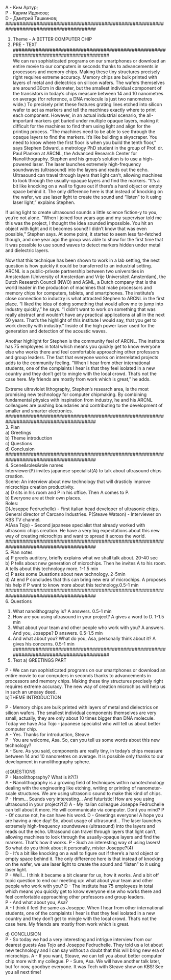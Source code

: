 А - Ким Артур;  
P - Карим Идрисов;  
D - Дмитрий Ташкинов;  
########################################################################################  
1. Theme - A BETTER COMPUTER CHIP  
2. PRE - TEXT
########################################################################################  
We can run sophisticated programs on our smartphones or download an entire movie to our computers in seconds thanks to advancements in processors and memory chips. Making these tiny structures precisely right requires extreme accuracy. Memory chips are bulk printed with layers of metal and dielectrics on silicon wafers. The wafers themselves are around 30cm in diameter, but the smallest individual component of the transistors in today’s chips measure between 14 and 10 nanometres on average (for reference, a DNA molecule is just two nanometres wide.) To precisely print these features grating lines etched into silicon wafer to act as markers and tell the machines exactly where to print each component. However, in an actual industrial scenario, the all-important markers get buried under multiple opaque layers, making it difficult for the machines to find them using light and align for the printing process. “The machines need to be able to see through the opaque layers to find the markers. It’s like building a skyscraper. You need to know where the first floor is when you build the tenth floor,” says Stephen Edward, a metrology PhD student in the group of Prof. dr. Paul Planken at ARCNL, the Advanced Research Center for Nanolithography. Stephen and his group’s solution is to use a high-powered laser. The laser launches extremely high-frequency soundwaves (ultrasound) into the layers and reads out the echo. Ultrasound can travel through layers that light can’t, allowing machines to look through the usually-opaque layers and find the markers. “It’s a bit like knocking on a wall to figure out if there’s a hard object or empty space behind it. The only difference here is that instead of knocking on the wafer, we use laser light to create the sound and “listen” to it using laser light,” explains Stephen.  

If using light to create ultrasound sounds a little science fiction-y to you, you’re not alone. “When I joined four years ago and my supervisor told me this was the project, I thought the idea sounded impossible. You hit an object with light and it becomes sound! I didn’t know that was even possible,” Stephen says. At some point, it started to seem less far-fetched though, and one year ago the group was able to show for the first time that it was possible to use sound waves to detect markers hidden under metal and dielectric layers.  

Now that this technique has been shown to work in a lab setting, the next question is how quickly it could be transferred to an industrial setting. ARCNL is a public-private partnership between two universities in Amsterdam (University of Amsterdam and Vrije Universiteit Amsterdam), the Dutch Research Council (NWO) and ASML, a Dutch company that is the world leader in the production of machines that make processors and memory chips for computers, tablets, and smartphones. The institute’s close connection to industry is what attracted Stephen to ARCNL in the first place. “I liked the idea of doing something that would allow me to jump into industry quickly,” he says. “I didn’t want to work on something that was really abstract and wouldn’t have any practical applications at all in the next 50 years. That’s the highlight of this institute I would say, that you get to work directly with industry.” Inside of the high power laser used for the generation and detection of the acoustic waves.  

Another highlight for Stephen is the community feel of ARCNL. The institute has 75 employees in total which means you quickly get to know everyone else who works there and feel comfortable approaching other professors and group leaders. The fact that everyone works on interrelated projects adds to the community feeling. “When I hear from other international students, one of the complaints I hear is that they feel isolated in a new country and they don’t get to mingle with the local crowd. That’s not the case here. My friends are mostly from work which is great,” he adds.   

Extreme ultraviolet lithography, Stephen’s research area, is the most promising new technology for computer chipmaking. By combining fundamental physics with inspiration from industry, he and his ARCNL colleagues are pushing boundaries and contributing to the development of smaller and smarter electronics.   
########################################################################################  
3. Plan  
a) Greetings  
b) Theme introduction  
c) Questions  
d) Conclusion
########################################################################################  
4. Scene&roles&role names  
Interviewer(P) invites japanese specialist(A) to talk about ultrasound chips creation.   
Scene: An interview about new technology that will drasticly improve microchips creation productivity.  
a) D sits in his room and P in his office. Then A comes to P.  
b) Everyone are at their own places.  
Roles:  
D(Joseppe Fedruchelle) - First italian head developer of ultrasonic chips. General director of Carcano Industries.
P(Steave Watson) - Interviewer on KBS TV channel.   
A(Asa Tojo) - Second japanese specialist that already worked with ultrasonic chips creation. He have a very big expectations about this new way of creating microchips and want to spread it across the world.  
########################################################################################  
5. Plan notes  
a) P greets auditory, briefly explains what we shall talk about. 20-40 sec  
b) P tells about new generation of microchips. Then he invites A to his room. A tells about this technology more. 1-1.5 min   
c) P asks some Questions about new technology. 2-5min   
d) At end P concludes that this can bring new era of microchips. A proposes his help if P want to know more about this technology.0.5-1 min  
########################################################################################    
6. Questions  
  1. What nanolithography is? A answers.  0.5-1 min
  2. How are you using ultrasound in your project? A gives a word to D. 1-1.5 min
  3. What about your team and other people who work with you? A answers. And you, Joseppe? D answers. 0.5-1.5 min
  4. And what about you? What do you, Asa, personally think about it? A gives his concerns. 0.5-1 min
########################################################################################    
7. Text
a) GREETINGS PART  
  
P - We can run sophisticated programs on our smartphones or download an entire movie to our computers in seconds thanks to advancements in processors and memory chips. Making these tiny structures precisely right requires extreme accuracy. The new way of creation microchips will help us in such an uneasy deed.  
b)THEME INTRODUCTION   
  
P - Memory chips are bulk printed with layers of metal and dielectrics on silicon wafers. The smallest individual components themselves are very small, actually, they are only about 10 times bigger than DNA molecule. Today we have Asa Tojo - japanese specialist who will tell us about better computer chip.   
A - Yes. Thanks for introduction, Steave  
P - You are welcome, Asa. So, can you tell us some words about this new technology?  
A - Sure. As you said, components are really tiny, in today’s chips measure between 14 and 10 nanometres on average. It is possible only thanks to our development in nanolithography sphere.  
  
c)QUESTIONS  
P - Nanolithopraphy? What is it?(1)  
A - Nanolithography is a growing field of techniques within nanotechnology dealing with the engineering like etching, writing or printing of nanometer-scale structures. We are using ultrasonic sound to make this kind of chips.  
P - Hmm... Sounds very interesting... And futuristic! How are you using ultrasound in your project?(2)
A - My italian colleague Joseppe Fedruchelle can tell about it more. He will communicate via computer. Dont you mind?
P - Of course not, he can have his word.
D - Greetings everyone! A hope you are having a nice day! So, about usage of ultrasound... The laser launches extremely high-frequency soundwaves (ultrasound) into the layers and reads out the echo. Ultrasound can travel through layers that light can’t, allowing machines to look through the usually-opaque layers and find the markers. That's how it works.
P - Such an interesting way of using lasers! So what do you think about it personally, mister Joseppe?(4)  
D - It’s a bit like knocking on a wall to figure out if there’s a hard object or empty space behind it. The only difference here is that instead of knocking on the wafer, we use laser light to create the sound and “listen” to it using laser light.  
P - Well... I think it became a bit clearer for us, how it works. And a bit off topic question to end our meeting up: what about your team and other people who work with you?
D - The institute has 75 employees in total which means you quickly get to know everyone else who works there and feel comfortable approaching other professors and group leaders.  
P - And what about you, Asa?  
A - I think iI feel the same as Joseppe. When I hear from other international students, one of the complaints I hear is that they feel isolated in a new country and they don’t get to mingle with the local crowd. That’s not the case here. My friends are mostly from work which is great.  

d) CONCLUSION  
P - So today we had a very interesting and intrigue interview from our dearest guests Asa Tojo and Joseppe Fedruchelle. They told us a lot about new technology and I can say without a doubt that this will bring new era of microchips.
A - If you want, Steave, we can tell you about better computer chip more with my collegue.
P - Sure, Asa. We will have another talk later, but for now, goodbye everyone. It was Tech with Steave show on KBS! See you all next time!
